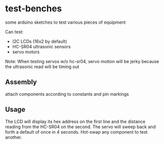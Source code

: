 # test-benches
some arduino sketches to test various pieces of equipment

Can test:
- I2C LCDs (16x2 by default)
- HC-SR04 ultrasonic sensors
- servo motors

Note: When testing servos w/o hc-sr04, servo motion will be jerky because the ultrasonic read will be timing out
## Assembly
attach components according to constants and pin markings
## Usage
The LCD will display its hex address on the first line and the distance reading from the HC-SR04 on the second. The servo will
sweep back and forth a default of once in 4 seconds. Hot-swap any component to test another.
